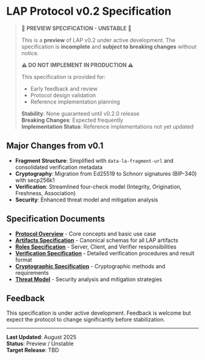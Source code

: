 # LAP Protocol v0.2 Specification

> 🚧 **PREVIEW SPECIFICATION - UNSTABLE** 🚧
>
> This is a **preview** of LAP v0.2 under active development. The specification is **incomplete** and **subject to breaking changes** without notice.
>
> **⚠️ DO NOT IMPLEMENT IN PRODUCTION ⚠️**
>
> This specification is provided for:
>
> -   Early feedback and review
> -   Protocol design validation
> -   Reference implementation planning
>
> **Stability**: None guaranteed until v0.2.0 release  
> **Breaking Changes**: Expected frequently  
> **Implementation Status**: Reference implementations not yet updated

## Major Changes from v0.1

-   **Fragment Structure**: Simplified with `data-la-fragment-url` and consolidated verification metadata
-   **Cryptography**: Migration from Ed25519 to Schnorr signatures (BIP-340) with secp256k1
-   **Verification**: Streamlined four-check model (Integrity, Origination, Freshness, Association)
-   **Security**: Enhanced threat model and mitigation analysis

## Specification Documents

-   **[Protocol Overview](overview.md)** - Core concepts and basic use case
-   **[Artifacts Specification](artifacts.md)** - Canonical schemas for all LAP artifacts
-   **[Roles Specification](roles-spec.md)** - Server, Client, and Verifier responsibilities
-   **[Verification Specification](verification-spec.md)** - Detailed verification procedures and result format
-   **[Cryptographic Specification](crypto-spec.md)** - Cryptographic methods and requirements
-   **[Threat Model](threat-model.md)** - Security analysis and mitigation strategies

## Feedback

This specification is under active development. Feedback is welcome but expect the protocol to change significantly before stabilization.

---

**Last Updated**: August 2025  
**Status**: Preview / Unstable  
**Target Release**: TBD
